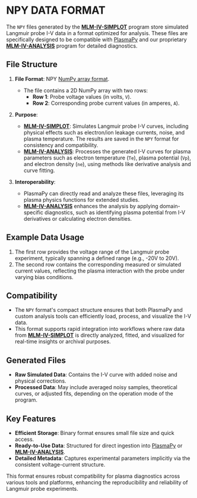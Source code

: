# NPY DATA FORMAT

The `NPY` files generated by the [**MLM-IV-SIMPLOT**](MLM-IV-SimPlot.md) program store simulated Langmuir probe I-V data in a format optimized for analysis. These files are specifically designed to be compatible with [PlasmaPy](https://www.plasmapy.org/) and our proprietary [**MLM-IV-ANALYSIS**](MLM-IV-Analysis.md) program for detailed diagnostics.

## File Structure
1. **File Format**: NPY [NumPy array format](https://numpy.org/doc/stable/reference/generated/numpy.array.html).
   - The file contains a 2D NumPy array with two rows:
     - **Row 1**: Probe voltage values (in volts, `V`).
     - **Row 2**: Corresponding probe current values (in amperes, `A`).

2. **Purpose**:
   - [**MLM-IV-SIMPLOT**](MLM-IV-SimPlot.md): Simulates Langmuir probe I-V curves, including physical effects such as electron/ion leakage currents, noise, and plasma temperature. The results are saved in the `NPY` format for consistency and compatibility.
   -  [**MLM-IV-ANALYSIS**](MLM-IV-Analysis.md): Processes the generated I-V curves for plasma parameters such as electron temperature (`Te`), plasma potential (`Vp`), and electron density (`ne`), using methods like derivative analysis and curve fitting.

3. **Interoperability**:
   - PlasmaPy can directly read and analyze these files, leveraging its plasma physics functions for extended studies.
   -  [**MLM-IV-ANALYSIS**](MLM-IV-Analysis.md) enhances the analysis by applying domain-specific diagnostics, such as identifying plasma potential from I-V derivatives or calculating electron densities.

## Example Data Usage
1. The first row provides the voltage range of the Langmuir probe experiment, typically spanning a defined range (e.g., -20V to 20V).
2. The second row contains the corresponding measured or simulated current values, reflecting the plasma interaction with the probe under varying bias conditions.

## Compatibility
- The `NPY` format's compact structure ensures that both PlasmaPy and custom analysis tools can efficiently load, process, and visualize the I-V data.
- This format supports rapid integration into workflows where raw data from [**MLM-IV-SIMPLOT**](MLM-IV-SimPlot.md) is directly analyzed, fitted, and visualized for real-time insights or archival purposes.

## Generated Files
- **Raw Simulated Data**: Contains the I-V curve with added noise and physical corrections.
- **Processed Data**: May include averaged noisy samples, theoretical curves, or adjusted fits, depending on the operation mode of the program.

## Key Features
- **Efficient Storage**: Binary format ensures small file size and quick access.
- **Ready-to-Use Data**: Structured for direct ingestion into [PlasmaPy](https://www.plasmapy.org/) or [**MLM-IV-ANALYSIS**](MLM-IV-Analysis.md).
- **Detailed Metadata**: Captures experimental parameters implicitly via the consistent voltage-current structure.

This format ensures robust compatibility for plasma diagnostics across various tools and platforms, enhancing the reproducibility and reliability of Langmuir probe experiments.